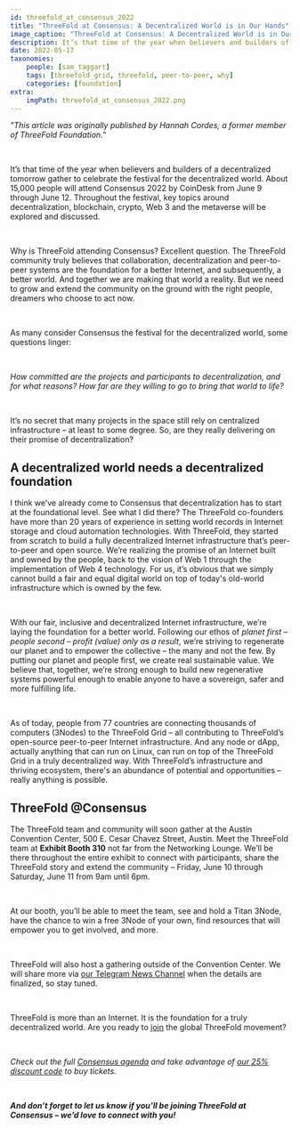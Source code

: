 ```yaml
---
id: threefold_at_consensus_2022
title: "ThreeFold at Consensus: A Decentralized World is in Our Hands"
image_caption: "ThreeFold at Consensus: A Decentralized World is in Our Hands."
description: It’s that time of the year when believers and builders of a decentralized tomorrow gather to celebrate the festival for the decentralized world. And ThreeFold is the foundation to realize a truly decentralized world.
date: 2022-05-17
taxonomies:
    people: [sam_taggart]
    tags: [threefold_grid, threefold, peer-to-peer, why]
    categories: [foundation]
extra:
    imgPath: threefold_at_consensus_2022.png
---
```


*"This article was originally published by Hannah Cordes, a former member of ThreeFold Foundation."*

<br>

It’s that time of the year when believers and builders of a decentralized tomorrow  gather to celebrate the festival for the decentralized world. About 15,000 people will attend Consensus 2022 by CoinDesk from June 9 through June 12. Throughout the festival, key topics around decentralization, blockchain, crypto, Web 3 and the metaverse will be explored and discussed.

<br/>

Why is ThreeFold attending Consensus? Excellent question. The ThreeFold community truly believes that collaboration, decentralization and peer-to-peer systems are the foundation for a better Internet, and subsequently, a better world. And together we are making that world a reality. But we need to grow and extend the community on the ground with the right people, dreamers who choose to act now.

<br/>

As many consider Consensus the festival for the decentralized world, some questions linger: 

<br/>

*How committed are the projects and participants to decentralization, and for what reasons? How far are they willing to go to bring that world to life?*

<br/>

It’s no secret that many projects in the space still rely on centralized infrastructure – at least to some degree. So, are they really delivering on their promise of decentralization? 

## A decentralized world needs a decentralized foundation

I think we’ve already come to Consensus that decentralization has to start at the foundational level. See what I did there? The ThreeFold co-founders have more than 20 years of experience in setting world records in Internet storage and cloud automation technologies. With ThreeFold, they started from scratch to build a fully decentralized Internet infrastructure that’s peer-to-peer and open source. We’re realizing the promise of an Internet built and owned by the people, back to the vision of Web 1 through the implementation of Web 4 technology. For us, it’s obvious that we simply cannot build a fair and equal digital world on top of today's old-world infrastructure which is owned by the few. 

<br/>

With our fair, inclusive and decentralized Internet infrastructure, we’re laying the foundation for a better world. Following our ethos of *planet first – people second – profit (value) only as a result*, we’re striving to regenerate our planet and to empower the collective – the many and not the few. By putting our planet and people first, we create real sustainable value. We believe that, together, we’re strong enough to build new regenerative systems powerful enough to enable anyone to have a sovereign, safer and more fulfilling life.

<br/>

As of today, people from 77 countries are connecting thousands of computers (3Nodes) to the ThreeFold Grid – all contributing to ThreeFold’s open-source peer-to-peer Internet infrastructure. And any node or dApp, actually anything that can run on Linux, can run on top of the ThreeFold Grid in a truly decentralized way. With ThreeFold’s infrastructure and thriving ecosystem, there's an abundance of potential and opportunities – really anything is possible.

## ThreeFold @Consensus

The ThreeFold team and community will soon gather at the Austin Convention Center, 500 E. Cesar Chavez Street, Austin. Meet the ThreeFold team at **Exhibit Booth 310** not far from the Networking Lounge. We’ll be there throughout the entire exhibit to connect with participants, share the ThreeFold story and extend the community – Friday, June 10 through Saturday, June 11 from 9am until 6pm.

<br/>

At our booth, you’ll be able to meet the team, see and hold a Titan 3Node, have the chance to win a free 3Node of your own, find resources that will empower you to get involved, and more.

<br/>

ThreeFold will also host a gathering outside of the Convention Center. We will share more via [our Telegram News Channel](https://t.me/threefoldnews) when the details are finalized, so stay tuned.

<br/>

ThreeFold is more than an Internet. It is the foundation for a truly decentralized world. Are you ready to [join](https://t.me/threefold) the global ThreeFold movement?

<br/>

*Check out the full [Consensus agenda](https://events.coindesk.com/consensus2022/agenda) and take advantage of [our 25% discount code](https://events.coindesk.com/consensus2022?promo=a7MsHxui) to buy tickets.*

<br/>

***And don’t forget to let us know if you’ll be joining ThreeFold at Consensus – we’d love to connect with you!***
